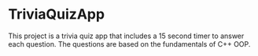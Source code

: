 # TriviaQuizApp
This project is a trivia quiz app that includes a 15 second timer to answer each question. The questions are based on the fundamentals of C++ OOP.
